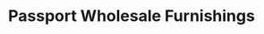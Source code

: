 ---
title: "Passport Wholesale Furnishings"
url: /washington/passport-wholesale-furnishings/
shop: Möbel
---